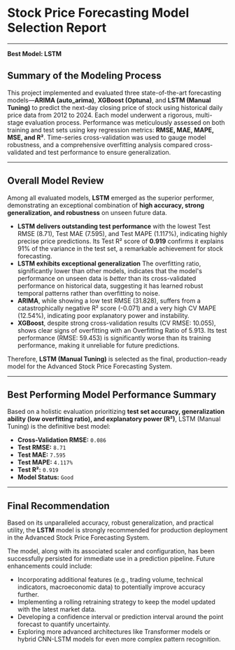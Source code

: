 # Stock Price Forecasting Model Selection Report

---

**Best Model: LSTM**

## **Summary of the Modeling Process**
This project implemented and evaluated three state-of-the-art forecasting models—**ARIMA (auto_arima)**, **XGBoost (Optuna)**, and **LSTM (Manual Tuning)** to predict the next-day closing price of stock using historical daily price data from 2012 to 2024. Each model underwent a rigorous, multi-stage evaluation process. Performance was meticulously assessed on both training and test sets using key regression metrics: **RMSE, MAE, MAPE, MSE, and R²**. Time-series cross-validation was used to gauge model robustness, and a comprehensive overfitting analysis compared cross-validated and test performance to ensure generalization.

---

## **Overall Model Review**
Among all evaluated models, **LSTM** emerged as the superior performer, demonstrating an exceptional combination of **high accuracy, strong generalization, and robustness** on unseen future data.

- **LSTM delivers outstanding test performance** with the lowest Test RMSE (8.71), Test MAE (7.595), and Test MAPE (1.117%), indicating highly precise price predictions. Its Test R² score of **0.919** confirms it explains 91% of the variance in the test set, a remarkable achievement for stock forecasting.
- **LSTM exhibits exceptional generalization** The overfitting ratio, significantly lower than other models, indicates that the model's performance on unseen data is *better* than its cross-validated performance on historical data, suggesting it has learned robust temporal patterns rather than overfitting to noise.
- **ARIMA**, while showing a low test RMSE (31.828), suffers from a catastrophically negative R² score (-0.071) and a very high CV MAPE (12.54%), indicating poor explanatory power and instability.
- **XGBoost**, despite strong cross-validation results (CV RMSE: 10.055), shows clear signs of overfitting with an Overfitting Ratio of 5.913. Its test performance (RMSE: 59.453) is significantly worse than its training performance, making it unreliable for future predictions.

Therefore, **LSTM (Manual Tuning)** is selected as the final, production-ready model for the Advanced Stock Price Forecasting System.

---

## **Best Performing Model Performance Summary**
Based on a holistic evaluation prioritizing **test set accuracy, generalization ability (low overfitting ratio), and explanatory power (R²)**, LSTM (Manual Tuning) is the definitive best model:

- **Cross-Validation RMSE:** `0.086`
- **Test RMSE:** `8.71`
- **Test MAE:** `7.595`
- **Test MAPE:** `4.117%`
- **Test R²:** `0.919`
- **Model Status:** `Good`

---

## **Final Recommendation**
Based on its unparalleled accuracy, robust generalization, and practical utility, the **LSTM** model is strongly recommended for production deployment in the Advanced Stock Price Forecasting System.

The model, along with its associated scaler and configuration, has been successfully persisted for immediate use in a prediction pipeline. Future enhancements could include:
- Incorporating additional features (e.g., trading volume, technical indicators, macroeconomic data) to potentially improve accuracy further.
- Implementing a rolling retraining strategy to keep the model updated with the latest market data.
- Developing a confidence interval or prediction interval around the point forecast to quantify uncertainty.
- Exploring more advanced architectures like Transformer models or hybrid CNN-LSTM models for even more complex pattern recognition.